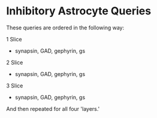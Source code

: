 # Inhibitory Astrocyte Queries 

These queries are ordered in the following way: 

1 Slice 
 - synapsin, GAD, gephyrin, gs

2 Slice 
  - synapsin, GAD, gephyrin, gs
  
3 Slice 
  - synapsin, GAD, gephyrin, gs
  
 And then repeated for all four 'layers.'
